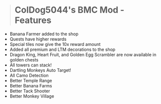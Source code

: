 > # ColDog5044's BMC Mod - Features

 - Banana Farmer added to the shop
 - Quests have higher rewards
 - Special tiles now give the 10x reward amount
 - Added all premium and LTM decorations to the shop
 - Dragon King, Heart Fruit, and Golden Egg Scrambler are now available in golden chests
 - All towers can stack!
 - Dartling Monkeys Auto Target!
 - All Camo Detection
 - Better Temple Range
 - Better Banana Farms
 - Better Tack Shooter
 - Better Monkey Village
